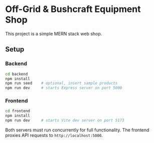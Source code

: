 # Off-Grid & Bushcraft Equipment Shop

This project is a simple MERN stack web shop.

## Setup

### Backend
```bash
cd backend
npm install
npm run seed    # optional, insert sample products
npm run dev     # starts Express server on port 5000
```

### Frontend
```bash
cd frontend
npm install
npm run dev     # starts Vite dev server on port 5173
```

Both servers must run concurrently for full functionality. The frontend proxies API requests to `http://localhost:5000`.
